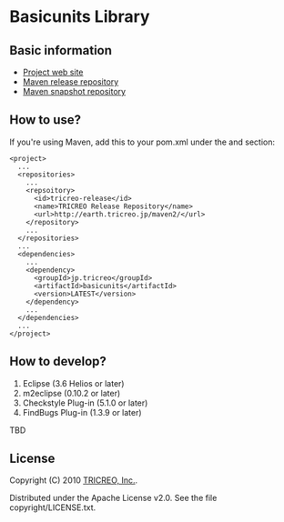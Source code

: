 Basicunits Library
==================


Basic information
-----------------

- [Project web site](http://earth.tricreo.jp/maven2-site/basicunits/latest/)
- [Maven release repository](http://earth.tricreo.jp/maven2/)
- [Maven snapshot repository](http://earth.tricreo.jp/maven2-snapshot/)


How to use?
-----------

If you're using Maven, add this to your pom.xml under the <repositories> and <dependencies> section:

    <project>
      ...
      <repositories>
        ...
        <repsoitory>
          <id>tricreo-release</id>
          <name>TRICREO Release Repository</name>
          <url>http://earth.tricreo.jp/maven2/</url>
        </repository>
        ...
      </repositories>
      ...
      <dependencies>
        ...
        <dependency>
          <groupId>jp.tricreo</groupId>
          <artifactId>basicunits</artifactId>
          <version>LATEST</version>
        </dependency>
        ...
      </dependencies>
      ...
    </project>

How to develop?
---------------

1. Eclipse (3.6 Helios or later)
2. m2eclipse (0.10.2 or later)
3. Checkstyle Plug-in (5.1.0 or later)
4. FindBugs Plug-in (1.3.9 or later)

TBD

License
-------

Copyright (C) 2010 [TRICREO, Inc.](http://tricreo.jp/).

Distributed under the Apache License v2.0. See the file copyright/LICENSE.txt.
